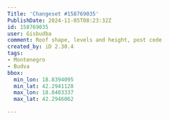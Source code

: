 ```yaml
---
Title: 'Changeset #158769035'
PublishDate: 2024-11-05T08:23:32Z
id: 158769035
user: Gisbudba
comment: Roof shape, levels and height, post code
created_by: iD 2.30.4
tags:
- Montenegro
- Budva
bbox:
  min_lon: 18.8394095
  min_lat: 42.2941128
  max_lon: 18.8403337
  max_lat: 42.2946062

---
```

